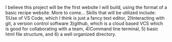 I believe this project will be the first website I will build, using the format of a basic recipe website. More to come...
Skills that will be utilized include: 1)Use of VS Code, which I think is just a fancy text editor, 2)Interacting with git, a version control software 3)github, which is a cloud based VCS which is good for collaborating with a team, 4)Command line terminal, 5) basic html file structure, and 6) a well organized directory.